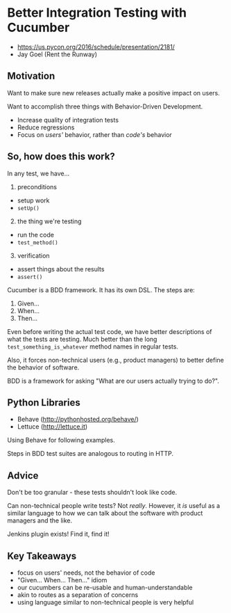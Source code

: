 Better Integration Testing with Cucumber
========================================

* https://us.pycon.org/2016/schedule/presentation/2181/
* Jay Goel (Rent the Runway)

Motivation
----------
Want to make sure new releases actually make a positive impact on users.

Want to accomplish three things with Behavior-Driven Development.
* Increase quality of integration tests
* Reduce regressions
* Focus on _users'_ behavior, rather than _code's_ behavior

So, how does this work?
-----------------------
In any test, we have...
1. preconditions
 * setup work
 * `setUp()`
2. the thing we're testing
 * run the code
 * `test_method()`
3. verification
 * assert things about the results
 * `assert()`

Cucumber is a BDD framework. It has its own DSL. The steps are:
1. Given...
2. When...
3. Then...

Even before writing the actual test code, we have better descriptions of what
the tests are testing. Much better than the long `test_something_is_whatever`
method names in regular tests.

Also, it forces non-technical users (e.g., product managers) to better define
the behavior of software.

BDD is a framework for asking "What are our users actually trying to do?".

Python Libraries
----------------
* Behave (http://pythonhosted.org/behave/)
* Lettuce (http://lettuce.it)

Using Behave for following examples.

Steps in BDD test suites are analogous to routing in HTTP.

Advice
------
Don't be too granular - these tests shouldn't look like code.

Can non-technical people write tests? Not _really_. However, it *is* useful as
a similar language to how we can talk about the software with product managers
and the like.

Jenkins plugin exists! Find it, find it!

Key Takeaways
-------------
* focus on users' needs, not the behavior of code
* "Given... When... Then..." idiom
* our cucumbers can be re-usable and human-understandable
* akin to routes as a separation of concerns
* using language similar to non-technical people is very helpful
